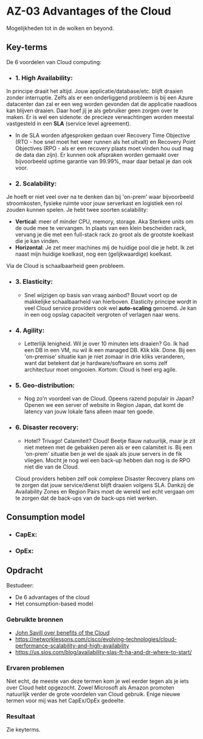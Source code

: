 # AZ-03 Advantages of the Cloud
Mogelijkheden tot in de wolken en beyond.

## Key-terms

De 6 voordelen van Cloud computing:
- ### **1. High Availability**: 
In principe draait het altijd. Jouw applicatie/database/etc. blijft draaien zonder interruptie.  Zelfs als er een onderliggend probleem is bij een Azure datacenter dan zal er een weg worden gevonden dat de applicatie naadloos kan blijven draaien. Daar hoef jij je als gebruiker geen zorgen over te maken. Er is wel een sidenote: de precieze verwachtingen worden meestal vastgesteld in een **SLA** (service level agreement). 

- In de SLA worden afgesproken gedaan over Recovery Time Objective (RTO - hoe snel moet het weer runnen als het uitvalt) en Recovery Point Objectives (RPO - als er een recovery plaats moet vinden hou oud mag de data dan zijn). Er kunnen ook afspraken worden gemaakt over bijvoorbeeld uptime garantie van 99.99%, maar daar betaal je dan ook voor. 

- ### **2. Scalability**:
Je hoeft er niet veel over na te denken dan bij 'on-prem' waar bijvoorbeeld stroomkosten, fysieke ruimte voor jouw serverkast en logistiek een rol zouden kunnen spelen.  Je hebt twee soorten scalability:
- **Vertical**: meer of minder CPU, memory, storage. Aka Sterkere units om de oude mee te vervangen. In plaats van een klein bescheiden rack, vervang je die met een full-stack rack zo groot als de grootste koelkast die je kan vinden. 
- **Horizontal**: Je zet meer machines mij de huidige pool die je hebt. Ik zet naast mijn huidige koelkast, nog een (gelijkwaardige) koelkast. 

Via de Cloud is schaalbaarheid geen probleem. 

- ### **3. Elasticity**:
    - Snel wijzigen op basis van vraag aanbod? Bouwt voort op de makkelijke schaalbaarheid van hierboven. Elasticity principe wordt in veel Cloud service providers ook wel **auto-scaling** genoemd. Je kan in een oog opslag capaciteit vergroten of verlagen naar wens. 

- ### **4. Agility**:
    - Letterlijk lenigheid. Wil je over 10 minuten iets draaien? Go. Ik had een DB in een VM, nu wil ik een managed DB. Klik klik. Done. Bij een 'on-premise' situatie kan je niet zomaar in drie kliks veranderen, want dat betekent dat je hardware/software en soms zelf architectuur moet omgooien. Kortom: Cloud is heel erg agile. 

- ### **5. Geo-distribution**:
    - Nog zo'n voordeel van de Cloud. Opeens razend populair in Japan? Openen we een server of website in Region Japan, dat komt de latency van jouw lokale fans alleen maar ten goede. 

- ### **6. Disaster recovery**:
    - Hotel? Trivago! Calamiteit? Cloud! Beetje flauw natuurlijk, maar je zit niet meteen met de gebakken peren als er een calamiteit is. Bij een 'on-prem' situatie ben je wel de sjaak als jouw servers in de fik vliegen. Mocht je nog wel een back-up hebben dan nog is de RPO niet die van de Cloud. 
    
    Cloud providers hebben zelf ook complexe Disaster Recovery plans om te zorgen dat jouw service/dienst blijft draaien volgens SLA. Dankzij de Availability Zones en Region Pairs moet de wereld wel echt vergaan om te zorgen dat de back-ups van de back-ups niet werken. 

## Consumption model
- ### **CapEx**:
- ### **OpEx**: 

## Opdracht
Bestudeer:
- De 6 advantages of the cloud
- Het consumption-based model


### Gebruikte bronnen
- [John Savill over benefits of the Cloud](https://www.youtube.com/watch?v=VaMdHKJQ15c)
- https://networklessons.com/cisco/evolving-technologies/cloud-performance-scalability-and-high-availability
- https://us.sios.com/blog/availability-slas-ft-ha-and-dr-where-to-start/


### Ervaren problemen
Niet echt, de meeste van deze termen kom je wel eerder tegen als je iets over Cloud hebt opgezocht. Zowel Microsoft als Amazon promoten natuurlijk verder de grote voordelen van Cloud gebruik. Enige nieuwe termen voor mij was het CapEx/OpEx gedeelte. 

### Resultaat
Zie keyterms. 